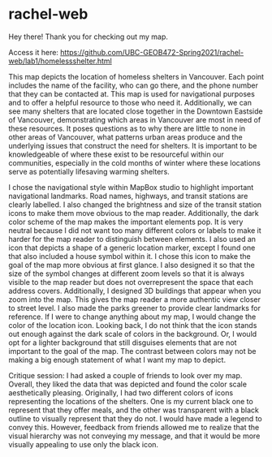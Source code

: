 # rachel-web

Hey there! Thank you for checking out my map.

Access it here: https://github.com/UBC-GEOB472-Spring2021/rachel-web/lab1/homelessshelter.html

This map depicts the location of homeless shelters in Vancouver. Each point includes the name of the facility, who can go there, and the phone number that they can be contacted at. This map is used for navigational purposes and to offer a helpful resource to those who need it. Additionally, we can see many shelters that are located close together in the Downtown Eastside of Vancouver, demonstrating which areas in Vancouver are most in need of these resources. It poses questions as to why there are little to none in other areas of Vancouver, what patterns urban areas produce and the underlying issues that construct the need for shelters. It is important to be knowledgeable of where these exist to be resourceful within our communities, especially in the cold months of winter where these locations serve as potentially lifesaving warming shelters. 

I chose the navigational style within MapBox studio to highlight important navigational landmarks. Road names, highways, and transit stations are clearly labelled. I also changed the brightness and size of the transit station icons to make them move obvious to the map reader. Additionally, the dark color scheme of the map makes the important elements pop. It is very neutral because I did not want too many different colors or labels to make it harder for the map reader to distinguish between elements. I also used an icon that depicts a shape of a generic location marker, except I found one that also included a house symbol within it. I chose this icon to make the goal of the map more obvious at first glance. I also designed it so that the size of the symbol changes at different zoom levels so that it is always visible to the map reader but does not overrepresent the space that each address covers. Additionally, I designed 3D buildings that appear when you zoom into the map. This gives the map reader a more authentic view closer to street level. I also made the parks greener to provide clear landmarks for reference. 
If I were to change anything about my map, I would change the color of the location icon. Looking back, I do not think that the icon stands out enough against the dark scale of colors in the background. Or, I would opt for a lighter background that still disguises elements that are not important to the goal of the map. The contrast between colors may not be making a big enough statement of what I want my map to depict. 

Critique session: I had asked a couple of friends to look over my map. Overall, they liked the data that was depicted and found the color scale aesthetically pleasing. Originally, I had two different colors of icons representing the locations of the shelters. One is my current black one to represent that they offer meals, and the other was transparent with a black outline to visually represent that they do not. I would have made a legend to convey this. However, feedback from friends allowed me to realize that the visual hierarchy was not conveying my message, and that it would be more visually appealing to use only the black icon. 
